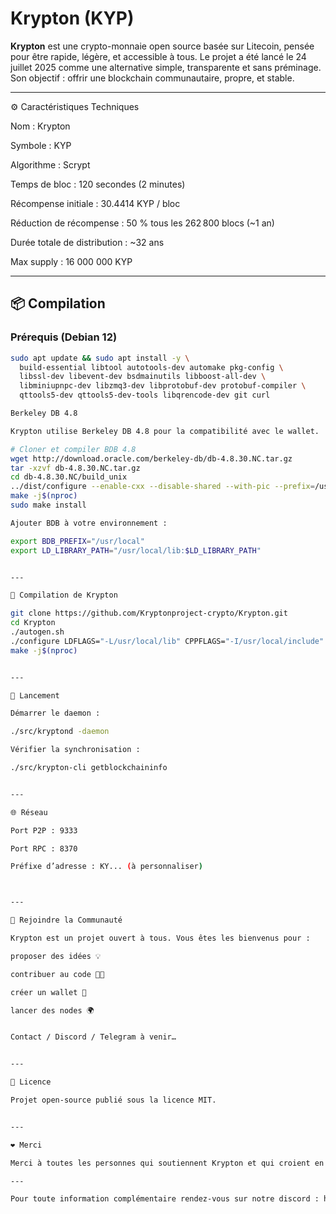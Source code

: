 # Krypton (KYP)

**Krypton** est une crypto-monnaie open source basée sur Litecoin, pensée pour être rapide, légère, et accessible à tous. Le projet a été lancé le 24 juillet 2025 comme une alternative simple, transparente et sans préminage. Son objectif : offrir une blockchain communautaire, propre, et stable.

---

⚙️ Caractéristiques Techniques

Nom : Krypton

Symbole : KYP

Algorithme : Scrypt 

Temps de bloc : 120 secondes (2 minutes)

Récompense initiale : 30.4414 KYP / bloc

Réduction de récompense : 50 % tous les 262 800 blocs (~1 an)

Durée totale de distribution : ~32 ans

Max supply : 16 000 000 KYP

---

## 📦 Compilation

### Prérequis (Debian 12)

```bash
sudo apt update && sudo apt install -y \
  build-essential libtool autotools-dev automake pkg-config \
  libssl-dev libevent-dev bsdmainutils libboost-all-dev \
  libminiupnpc-dev libzmq3-dev libprotobuf-dev protobuf-compiler \
  qttools5-dev qttools5-dev-tools libqrencode-dev git curl

Berkeley DB 4.8

Krypton utilise Berkeley DB 4.8 pour la compatibilité avec le wallet.

# Cloner et compiler BDB 4.8
wget http://download.oracle.com/berkeley-db/db-4.8.30.NC.tar.gz
tar -xzvf db-4.8.30.NC.tar.gz
cd db-4.8.30.NC/build_unix
../dist/configure --enable-cxx --disable-shared --with-pic --prefix=/usr/local
make -j$(nproc)
sudo make install

Ajouter BDB à votre environnement :

export BDB_PREFIX="/usr/local"
export LD_LIBRARY_PATH="/usr/local/lib:$LD_LIBRARY_PATH"


---

🔧 Compilation de Krypton

git clone https://github.com/Kryptonproject-crypto/Krypton.git
cd Krypton
./autogen.sh
./configure LDFLAGS="-L/usr/local/lib" CPPFLAGS="-I/usr/local/include"
make -j$(nproc)


---

🚀 Lancement

Démarrer le daemon :

./src/kryptond -daemon

Vérifier la synchronisation :

./src/krypton-cli getblockchaininfo


---

🌐 Réseau

Port P2P : 9333

Port RPC : 8370

Préfixe d’adresse : KY... (à personnaliser)



---

🙌 Rejoindre la Communauté

Krypton est un projet ouvert à tous. Vous êtes les bienvenus pour :

proposer des idées 💡

contribuer au code 👨‍💻

créer un wallet 📱

lancer des nodes 🌍


Contact / Discord / Telegram à venir…


---

💬 Licence

Projet open-source publié sous la licence MIT.


---

❤️ Merci

Merci à toutes les personnes qui soutiennent Krypton et qui croient en une blockchain simple, propre, et communautaire.

---

Pour toute information complémentaire rendez-vous sur notre discord : https://discord.gg/raEe6Ddf